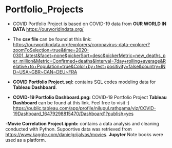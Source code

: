 # Portfolio_Projects

- COVID Portfolio Project is based on COVID-19 data from **OUR WORLD IN DATA** https://ourworldindata.org/

- The **csv file** can be found at this link: https://ourworldindata.org/explorers/coronavirus-data-explorer?zoomToSelection=true&time=2020-0301..latest&facet=none&pickerSort=desc&pickerMetric=new_deaths_per_million&Metric=Confirmed+deaths&Interval=7day+rolling+average&Relative+to+Population=true&Color+by+test+positivity=false&country=IND~USA~GBR~CAN~DEU~FRA

- **COVID Portfolio Project.sql:** contains SQL codes modeling data for **Tableau Dashboard**.

- **COVID-19 Portfolio Dashboard.png:**   COVID-19 Portfolio Project **Tableau Dashboard** can be found at this link. 
Feel free to visit :)
https://public.tableau.com/app/profile/nilupul.rathgama/viz/COVID-19Dashboard_16479298815470/Dashboard1?publish=yes

-**Movie Correlation Project.ipynb:** contains a data analysis and cleaning conducted with Python. Supoortive data was retrieved from https://www.kaggle.com/danielgrijalvas/movies. **Jupyter** Note books were used as a platform. 
